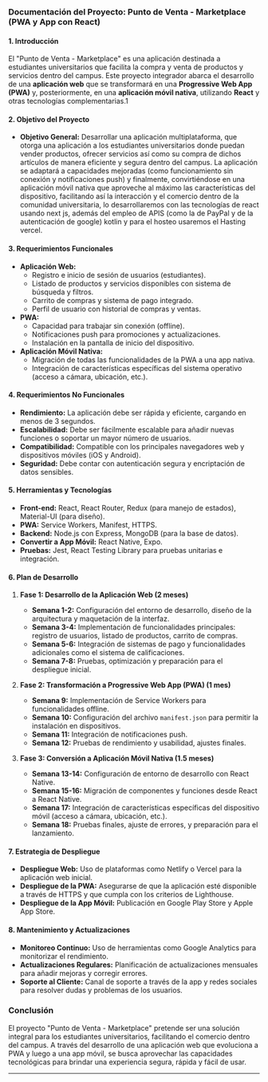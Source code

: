 
### **Documentación del Proyecto: Punto de Venta - Marketplace (PWA y App con React)**

#### **1. Introducción**
El "Punto de Venta - Marketplace" es una aplicación destinada a estudiantes universitarios que facilita la compra y venta de productos y servicios dentro del campus. Este proyecto integrador abarca el desarrollo de una **aplicación web** que se transformará en una **Progressive Web App (PWA)** y, posteriormente, en una **aplicación móvil nativa**, utilizando **React** y otras tecnologías complementarias.1
#### **2. Objetivo del Proyecto**
- **Objetivo General:** Desarrollar una aplicación multiplataforma, que otorga una aplicación a los estudiantes universitarios donde puedan vender productos, ofrecer servicios así como su compra de dichos artículos de manera eficiente y segura dentro del campus. La aplicación  se adaptará a capacidades mejoradas (como funcionamiento sin conexión y notificaciones push) y finalmente, convirtiéndose en una aplicación móvil nativa que aproveche al máximo las características del dispositivo, facilitando así la interacción y el comercio dentro de la comunidad universitaria, lo desarrollaremos con las tecnologías de react usando next js, además del empleo de APIS (como la de PayPal y de la autenticación de google) kotlin y para el hosteo usaremos el Hasting vercel.

#### **3. Requerimientos Funcionales**
- **Aplicación Web:**
  - Registro e inicio de sesión de usuarios (estudiantes).
  - Listado de productos y servicios disponibles con sistema de búsqueda y filtros.
  - Carrito de compras y sistema de pago integrado.
  - Perfil de usuario con historial de compras y ventas.
- **PWA:**
  - Capacidad para trabajar sin conexión (offline).
  - Notificaciones push para promociones y actualizaciones.
  - Instalación en la pantalla de inicio del dispositivo.
- **Aplicación Móvil Nativa:**
  - Migración de todas las funcionalidades de la PWA a una app nativa.
  - Integración de características específicas del sistema operativo (acceso a cámara, ubicación, etc.).

#### **4. Requerimientos No Funcionales**
- **Rendimiento:** La aplicación debe ser rápida y eficiente, cargando en menos de 3 segundos.
- **Escalabilidad:** Debe ser fácilmente escalable para añadir nuevas funciones o soportar un mayor número de usuarios.
- **Compatibilidad:** Compatible con los principales navegadores web y dispositivos móviles (iOS y Android).
- **Seguridad:** Debe contar con autenticación segura y encriptación de datos sensibles.

#### **5. Herramientas y Tecnologías**
- **Front-end:** React, React Router, Redux (para manejo de estados), Material-UI (para diseño).
- **PWA:** Service Workers, Manifest, HTTPS.
- **Backend:** Node.js con Express, MongoDB (para la base de datos).
- **Convertir a App Móvil:** React Native, Expo.
- **Pruebas:** Jest, React Testing Library para pruebas unitarias e integración.

#### **6. Plan de Desarrollo**
1. **Fase 1: Desarrollo de la Aplicación Web (2 meses)**
   - **Semana 1-2:** Configuración del entorno de desarrollo, diseño de la arquitectura y maquetación de la interfaz.
   - **Semana 3-4:** Implementación de funcionalidades principales: registro de usuarios, listado de productos, carrito de compras.
   - **Semana 5-6:** Integración de sistemas de pago y funcionalidades adicionales como el sistema de calificaciones.
   - **Semana 7-8:** Pruebas, optimización y preparación para el despliegue inicial.

2. **Fase 2: Transformación a Progressive Web App (PWA) (1 mes)**
   - **Semana 9:** Implementación de Service Workers para funcionalidades offline.
   - **Semana 10:** Configuración del archivo `manifest.json` para permitir la instalación en dispositivos.
   - **Semana 11:** Integración de notificaciones push.
   - **Semana 12:** Pruebas de rendimiento y usabilidad, ajustes finales.

3. **Fase 3: Conversión a Aplicación Móvil Nativa (1.5 meses)**
   - **Semana 13-14:** Configuración de entorno de desarrollo con React Native.
   - **Semana 15-16:** Migración de componentes y funciones desde React a React Native.
   - **Semana 17:** Integración de características específicas del dispositivo móvil (acceso a cámara, ubicación, etc.).
   - **Semana 18:** Pruebas finales, ajuste de errores, y preparación para el lanzamiento.

#### **7. Estrategia de Despliegue**
- **Despliegue Web:** Uso de plataformas como Netlify o Vercel para la aplicación web inicial.
- **Despliegue de la PWA:** Asegurarse de que la aplicación esté disponible a través de HTTPS y que cumpla con los criterios de Lighthouse.
- **Despliegue de la App Móvil:** Publicación en Google Play Store y Apple App Store.

#### **8. Mantenimiento y Actualizaciones**
- **Monitoreo Continuo:** Uso de herramientas como Google Analytics para monitorizar el rendimiento.
- **Actualizaciones Regulares:** Planificación de actualizaciones mensuales para añadir mejoras y corregir errores.
- **Soporte al Cliente:** Canal de soporte a través de la app y redes sociales para resolver dudas y problemas de los usuarios.

### **Conclusión**
El proyecto "Punto de Venta - Marketplace" pretende ser una solución integral para los estudiantes universitarios, facilitando el comercio dentro del campus. A través del desarrollo de una aplicación web que evoluciona a PWA y luego a una app móvil, se busca aprovechar las capacidades tecnológicas para brindar una experiencia segura, rápida y fácil de usar.

---
